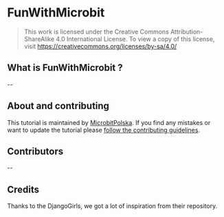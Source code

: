 # FunWithMicrobit

> This work is licensed under the Creative Commons Attribution-ShareAlike 4.0 International License.
> To view a copy of this license, visit https://creativecommons.org/licenses/by-sa/4.0/

## What is FunWithMicrobit ?

--

## About and contributing

This tutorial is maintained by [MicrobitPolska](https://www.microbitpolska.org/). 
If you find any mistakes or want to update the tutorial please [follow the contributing guidelines](https://github.com/MicrobitPolska/FunWithMicrobit/blob/master/README.md).

## Contributors

--

## Credits

Thanks to the DjangoGirls, we got a lot of inspiration from their repository.
